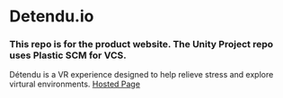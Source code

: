# Detendu.io

### This repo is for the product website. The Unity Project repo uses Plastic SCM for VCS.

Détendu is a VR experience designed to help relieve stress and explore virtural environments.
[Hosted Page](https://groovy-gorilla-games.github.io/Detendu.io/)
